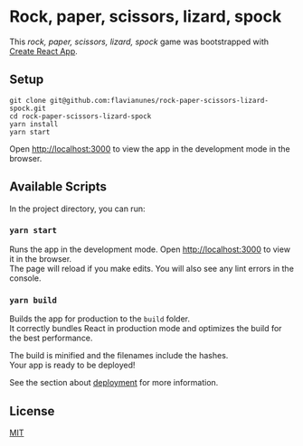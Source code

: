 # Rock, paper, scissors, lizard, spock


This *rock, paper, scissors, lizard, spock* game was bootstrapped with [Create React App](https://github.com/facebook/create-react-app).



## Setup

```
git clone git@github.com:flavianunes/rock-paper-scissors-lizard-spock.git
cd rock-paper-scissors-lizard-spock
yarn install
yarn start
```

Open [http://localhost:3000](http://localhost:3000) to view the app in the development mode in the browser.


## Available Scripts

In the project directory, you can run:

### `yarn start`
Runs the app in the development mode. Open [http://localhost:3000](http://localhost:3000) to view it in the browser.<br/>
The page will reload if you make edits. You will also see any lint errors in the console.


### `yarn build`

Builds the app for production to the `build` folder.<br />
It correctly bundles React in production mode and optimizes the build for the best performance.

The build is minified and the filenames include the hashes.<br />
Your app is ready to be deployed!

See the section about [deployment](https://facebook.github.io/create-react-app/docs/deployment) for more information.

## License
[MIT](https://choosealicense.com/licenses/mit/)



